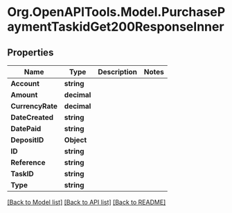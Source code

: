 # Org.OpenAPITools.Model.PurchasePaymentTaskidGet200ResponseInner

## Properties

Name | Type | Description | Notes
------------ | ------------- | ------------- | -------------
**Account** | **string** |  | 
**Amount** | **decimal** |  | 
**CurrencyRate** | **decimal** |  | 
**DateCreated** | **string** |  | 
**DatePaid** | **string** |  | 
**DepositID** | **Object** |  | 
**ID** | **string** |  | 
**Reference** | **string** |  | 
**TaskID** | **string** |  | 
**Type** | **string** |  | 

[[Back to Model list]](../README.md#documentation-for-models) [[Back to API list]](../README.md#documentation-for-api-endpoints) [[Back to README]](../README.md)

